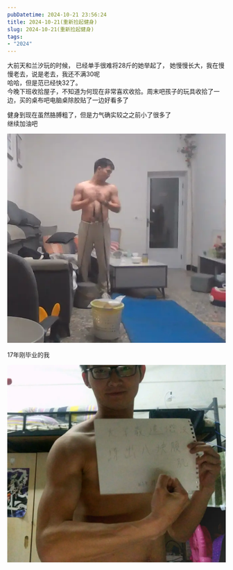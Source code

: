 ```yaml
---
pubDatetime: 2024-10-21 23:56:24
title: 2024-10-21(重新捡起健身)
slug: 2024-10-21(重新捡起健身)
tags:
- "2024"
---
```


大前天和兰汐玩的时候， 已经单手很难将28斤的她举起了， 她慢慢长大，我在慢慢老去，说是老去，我还不满30呢  
哈哈，但是范已经快32了。   
今晚下班收拾屋子，不知道为何现在非常喜欢收拾。周末吧孩子的玩具收拾了一边，买的桌布吧电脑桌除胶贴了一边好看多了  
  
健身到现在虽然胳膊粗了，但是力气确实较之之前小了很多了  
继续加油吧  
  
![image](../../../../public/img/2024/2024-10-21-c7bc9d55-591b-47ff-8dc0-7d01e70ad4f0.webp)  
  
17年刚毕业的我  
  
![17年刚毕业的我](../../../../public/img/2024/2024-10-21-01935ff9-d10d-4032-808d-f1abe89f2e65.webp)  
